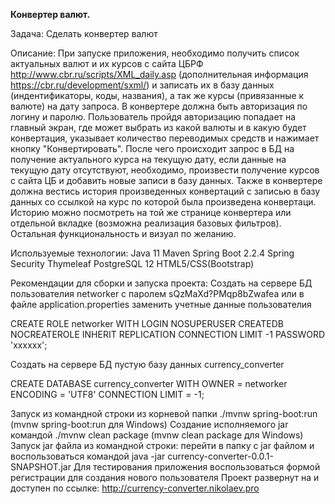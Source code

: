 **Конвертер валют.**

Задача:
Сделать конвертер валют

Описание:
При запуске приложения, необходимо получить список актуальных валют и их курсов с сайта ЦБРФ http://www.cbr.ru/scripts/XML_daily.asp (дополнительная информация https://cbr.ru/development/sxml/) и записать их в базу данных (индентификаторы, коды, названия), а так же курсы (привязанные к валюте) на дату запроса. В конвертере должна быть авторизация по логину и паролю. Пользователь пройдя авторизацию попадает на главный экран, где может выбрать из какой валюты и в какую будет конвертация, указывает количество переводимых средств и нажимает кнопку "Конвертировать". После чего происходит запрос в БД на получение актуального курса на текущую дату, если данные на текущую дату отсутствуют, необходимо, произвести получение курсов с сайта ЦБ и добавить новые записи в базу данных. Также в конвертере должна вестись история произведенных конвертаций с записью в базу данных со ссылкой на курс по которой была произведена конвертаци. Историю можно посмотреть на той же странице конвертера или отдельной вкладке (возможна реализация базовых фильтров). Остальная функциональность и визуал по желанию.

Используемые технологии:
Java 11
Maven
Spring Boot 2.2.4
Spring Security
Thymeleaf
PostgreSQL 12
HTML5/CSS(Bootstrap)

Рекомендации для сборки и запуска проекта:
Создать на сервере БД пользователия networker с паролем sQzMaXd?PMqp8bZwafea или в файле application.properties заменить учетные данные пользователия

CREATE ROLE networker WITH
  LOGIN
  NOSUPERUSER
  CREATEDB
  NOCREATEROLE
  INHERIT
  REPLICATION
  CONNECTION LIMIT -1
  PASSWORD 'xxxxxx';

Создать на сервере БД пустую базу данных currency_converter

CREATE DATABASE currency_converter
  WITH 
  OWNER = networker
  ENCODING = 'UTF8'
  CONNECTION LIMIT = -1;

Запуск из командной строки из корневой папки ./mvnw spring-boot:run (mvnw spring-boot:run для Windows)
Создание исполняемого jar командой ./mvnw clean package (mvnw clean package для Windows)
Запуск jar файла из командной строки: перейти в папку с jar файлом и воспользоваться командой java -jar currency-converter-0.0.1-SNAPSHOT.jar
Для тестирования приложения воспользоваться формой регистрации для создания нового пользователя
Проект развернут на  и доступен по ссылке:
http://currency-converter.nikolaev.pro